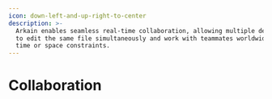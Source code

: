 ```yaml
---
icon: down-left-and-up-right-to-center
description: >-
  Arkain enables seamless real-time collaboration, allowing multiple developers
  to edit the same file simultaneously and work with teammates worldwide without
  time or space constraints.
---
```


# Collaboration

